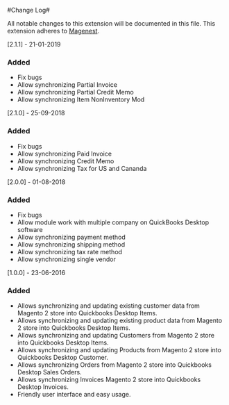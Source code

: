 #Change Log#

All notable changes to this extension will be documented in this file.
This extension adheres to [Magenest](http://magenest.com/).

[2.1.1] - 21-01-2019
### Added
*   Fix bugs
*   Allow synchronizing Partial Invoice
*   Allow synchronizing Partial Credit Memo
*   Allow synchronizing Item NonInventory Mod

[2.1.0] - 25-09-2018
### Added
*   Fix bugs
*   Allow synchronizing Paid Invoice
*   Allow synchronizing Credit Memo
*   Allow synchronizing Tax for US and Cananda

[2.0.0] - 01-08-2018
### Added
*   Fix bugs
*   Allow module work with multiple company on QuickBooks Desktop software
*   Allow synchronizing payment method
*   Allow synchronizing shipping method
*   Allow synchronizing tax rate method
*   Allow synchronizing single vendor

[1.0.0] - 23-06-2016
### Added

*   Allows synchronizing and updating existing customer data from Magento 2 store into Quickbooks Desktop Items.
*   Allows synchronizing and updating existing product data from Magento 2 store into Quickbooks Desktop Items.
*   Allows synchronizing and updating Customers from Magento 2 store into Quickbooks Desktop Items.
*   Allows synchronizing and updating Products from Magento 2 store into Quickbooks Desktop Customer.
*   Allows synchronizing Orders from Magento 2 store into Quickbooks Desktop Sales Orders.
*   Allows synchronizing Invoices Magento 2 store into Quickbooks Desktop Invoices.
*   Friendly user interface and easy usage.



